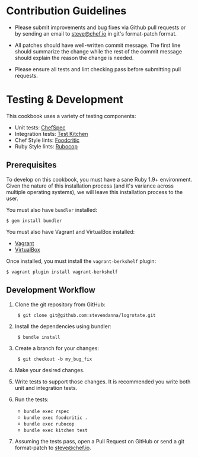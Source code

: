 # Contribution Guidelines

- Please submit improvements and bug fixes via Github pull requests or
  by sending an email to steve@chef.io in git's format-patch
  format.

- All patches should have well-written commit message. The first line
  should summarize the change while the rest of the commit message
  should explain the reason the change is needed.

- Please ensure all tests and lint checking pass before submitting
  pull requests.

# Testing & Development

This cookbook uses a variety of testing components:

- Unit tests: [ChefSpec](https://github.com/acrmp/chefspec)
- Integration tests: [Test Kitchen](https://github.com/chef/test-kitchen)
- Chef Style lints: [Foodcritic](https://github.com/acrmp/foodcritic)
- Ruby Style lints: [Rubocop](https://github.com/bbatsov/rubocop)


## Prerequisites

To develop on this cookbook, you must have a sane Ruby 1.9+
environment. Given the nature of this installation process (and it's
variance across multiple operating systems), we will leave this
installation process to the user.

You must also have `bundler` installed:

    $ gem install bundler

You must also have Vagrant and VirtualBox installed:

- [Vagrant](https://vagrantup.com)
- [VirtualBox](https://virtualbox.org)

Once installed, you must install the `vagrant-berkshelf` plugin:

    $ vagrant plugin install vagrant-berkshelf


## Development Workflow
1. Clone the git repository from GitHub:

        $ git clone git@github.com:stevendanna/logrotate.git

2. Install the dependencies using bundler:

        $ bundle install

3. Create a branch for your changes:

        $ git checkout -b my_bug_fix

4. Make your desired changes.
5. Write tests to support those changes. It is recommended you write
   both unit and integration tests.
6. Run the tests:
    - `bundle exec rspec`
    - `bundle exec foodcritic .`
    - `bundle exec rubocop`
    - `bundle exec kitchen test`

7. Assuming the tests pass, open a Pull Request on GitHub or send a
   git format-patch to steve@chef.io.
